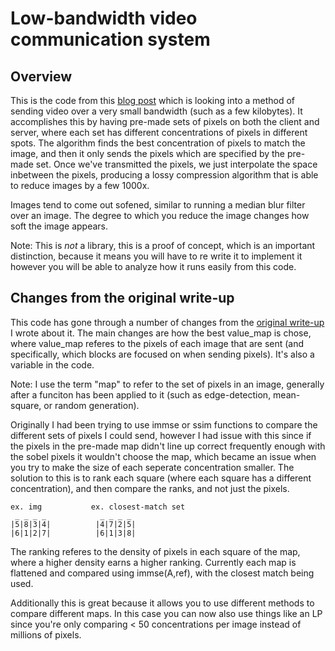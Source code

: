 # Low-bandwidth video communication system
## Overview

This is the code from this [blog post](http://thomashansen.xyz/blog/low-bandwidth-video-streaming.html) 
which is looking into a method of sending video over a very small bandwidth 
(such as a few kilobytes). It accomplishes this by having pre-made sets of 
pixels on both the client and server, where each set has different concentrations
of pixels in different spots. The algorithm finds the best concentration of 
pixels to match the image, and then it only sends the pixels which are 
specified by the pre-made set. Once we've transmitted the pixels, we just 
interpolate the space inbetween the pixels, producing a lossy compression 
algorithm that is able to reduce images by a few 1000x.

Images tend to come out sofened, similar to running a median blur filter
over an image. The degree to which you reduce the image changes how soft the 
image appears.

Note: This is *not* a library, this is a proof of concept, which is an 
important distinction, because it means you will have to re write it to
implement it however you will be able to analyze how it runs easily from 
this code.

## Changes from the original write-up

This code has gone through a number of changes from the 
[original write-up](http://thomashansen.xyz/blog/low-bandwidth-video-streaming.html) 
I wrote about it. The main changes are how the best value_map is chose, where 
value_map referes to the pixels of each image that are sent (and specifically, 
which blocks are focused on when sending pixels). It's also a variable in 
the code.

Note: I use the term "map" to refer to the set of pixels in an image, 
generally after a funciton has been applied to it (such as edge-detection, 
mean-square, or random generation).

Originally I had been trying to use immse or ssim functions to compare the 
different sets of pixels I could send, however I had issue with this since 
if the pixels in the pre-made map didn't line up correct frequently enough 
with the sobel pixels it wouldn't choose the map, which became an issue when 
you try to make the size of each seperate concentration smaller. The solution
to this is to rank each square (where each square has a different concentration),
and then compare the ranks, and not just the pixels.

```
ex. img           ex. closest-match set
 _ _ _ _            _ _ _ _ 
|5|8|3|4|          |4|7|2|5|
|6|1|2|7|          |6|1|3|8|

```
The ranking referes to the density of pixels in each square of the map, 
where a higher density earns a higher ranking. Currently each map is 
flattened and compared using immse(A,ref), with the closest match being used.

Additionally this is great because it allows you to use different methods to 
compare different maps. In this case you can now also use things like an LP 
since you're only comparing < 50 concentrations per image instead of millions
of pixels.
